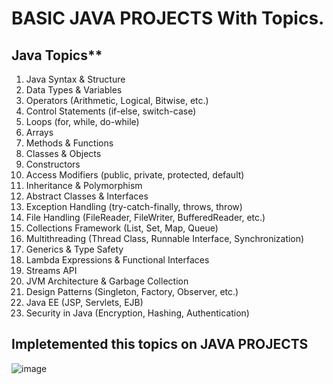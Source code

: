 # BASIC JAVA PROJECTS With Topics.

## Java Topics**  

1. Java Syntax & Structure  
2. Data Types & Variables  
3. Operators (Arithmetic, Logical, Bitwise, etc.)  
4. Control Statements (if-else, switch-case)  
5. Loops (for, while, do-while)  
6. Arrays  
7. Methods & Functions  
8. Classes & Objects  
9. Constructors  
10. Access Modifiers (public, private, protected, default)  
11. Inheritance & Polymorphism  
12. Abstract Classes & Interfaces  
13. Exception Handling (try-catch-finally, throws, throw)  
14. File Handling (FileReader, FileWriter, BufferedReader, etc.)  
15. Collections Framework (List, Set, Map, Queue)  
16. Multithreading (Thread Class, Runnable Interface, Synchronization)  
17. Generics & Type Safety  
18. Lambda Expressions & Functional Interfaces  
19. Streams API  
20. JVM Architecture & Garbage Collection  
21. Design Patterns (Singleton, Factory, Observer, etc.)  
22. Java EE (JSP, Servlets, EJB)  
23. Security in Java (Encryption, Hashing, Authentication)

## Impletemented this topics on JAVA PROJECTS




![image](https://github.com/user-attachments/assets/f33306b8-819a-4cfc-8363-a9e19540a08f)
